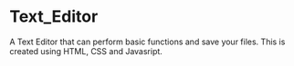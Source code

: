 # Text_Editor
A Text Editor that can perform basic functions and save your files. This is created using HTML, CSS and Javasript.
